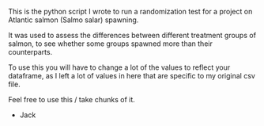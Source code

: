 This is the python script I wrote to run a randomization test for a project on Atlantic salmon (Salmo salar) spawning.

It was used to assess the differences between different treatment groups of salmon, to see whether some groups spawned more than their counterparts.

To use this you will have to change a lot of the values to reflect your dataframe, as I left a lot of values in here that are specific to my original csv file.

Feel free to use this / take chunks of it.

- Jack

